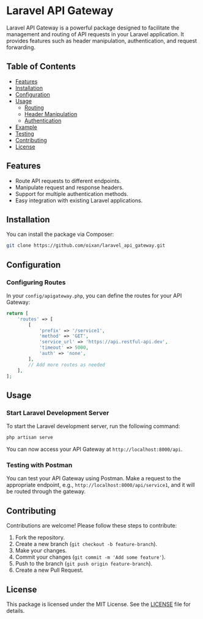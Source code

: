 
# Laravel API Gateway

Laravel API Gateway is a powerful package designed to facilitate the management and routing of API requests in your Laravel application. It provides features such as header manipulation, authentication, and request forwarding.

## Table of Contents

- [Features](#features)
- [Installation](#installation)
- [Configuration](#configuration)
- [Usage](#usage)
  - [Routing](#routing)
  - [Header Manipulation](#header-manipulation)
  - [Authentication](#authentication)
- [Example](#example)
- [Testing](#testing)
- [Contributing](#contributing)
- [License](#license)

## Features

- Route API requests to different endpoints.
- Manipulate request and response headers.
- Support for multiple authentication methods.
- Easy integration with existing Laravel applications.

## Installation

You can install the package via Composer:

```bash
git clone https://github.com/oixan/laravel_api_gateway.git
```


## Configuration

### Configuring Routes

In your `config/apigateway.php`, you can define the routes for your API Gateway:

```php
return [
    'routes' => [
        [
            'prefix' => '/service1',
            'method' => 'GET',
            'service_url' => 'https://api.restful-api.dev',
            'timeout' => 5000,
            'auth' => 'none',
        ],
        // Add more routes as needed
    ],
];
```

## Usage

### Start Laravel Development Server

To start the Laravel development server, run the following command:

```bash
php artisan serve
```

You can now access your API Gateway at `http://localhost:8000/api`.

### Testing with Postman

You can test your API Gateway using Postman. Make a request to the appropriate endpoint, e.g., `http://localhost:8000/api/service1`, and it will be routed through the gateway.


## Contributing

Contributions are welcome! Please follow these steps to contribute:

1. Fork the repository.
2. Create a new branch (`git checkout -b feature-branch`).
3. Make your changes.
4. Commit your changes (`git commit -m 'Add some feature'`).
5. Push to the branch (`git push origin feature-branch`).
6. Create a new Pull Request.

## License

This package is licensed under the MIT License. See the [LICENSE](LICENSE) file for details.
